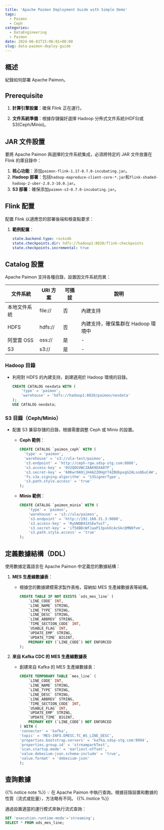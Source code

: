 ```yaml
---
title: 'Apache Paimon Deployment Guide with Simple Demo'
tags:
  - Paimon
  - Ceph
categories:
  - DataEngineering
  - Paimon
date: 2024-06-01T15:06:01+08:00
slug: data-paimon-deploy-guide
---
```



## 概述

紀錄如何部署 Apache Paimon。

<!--more-->

## Prerequisite


1. **計算引擎設置**：確保 Flink 正在運行。
    
2. **文件系統準備**：根據存儲偏好選擇 Hadoop 分佈式文件系統(HDFS)或 S3(Ceph/Minio)。


## JAR 文件設置

要將 Apache Paimon 與選擇的文件系統集成，必須將特定的 JAR 文件放置在 Flink 的庫目錄中：

1. **核心功能**：添加`paimon-flink-1.17-0.7.0-incubating.jar`。
2. **Hadoop 部署**：包括`hadoop-mapreduce-client-core-*.jar`和`flink-shaded-hadoop-2-uber-2.8.3-10.0.jar`。
3. **S3 部署**：確保添加`paimon-s3-0.7.0-incubating.jar`。

## Flink 配置

配置 Flink 以適應您的部署後端和檢查點要求：

1. **範例配置**：
    
    ```yaml
    state.backend.type: rocksdb
    state.checkpoints.dir: hdfs://hadoop1:8020/flink-checkpoints
    state.checkpoints.incremental: true
    ```
    
## Catalog 設置

Apache Paimon 支持各種目錄，設置因文件系統而異：

| 文件系統 | URI 方案 | 可插拔 | 說明 |
| --- | --- | --- | --- |
| 本地文件系統 | file:// | 否 | 內建支持 |
| HDFS | hdfs:// | 否 | 內建支持，確保集群在 Hadoop 環境中 |
| 阿里雲 OSS | oss:// | 是 | - |
| S3 | s3:// | 是 | - |

### Hadoop 目錄

- 利用對 HDFS 的內建支持，創建適用於 Hadoop 環境的目錄。
    
    ```sql
    CREATE CATALOG nexdata WITH (
        'type' = 'paimon',
        'warehouse' = 'hdfs://hadoop1:8020/paimon/nexdata'
    );
    USE CATALOG nexdata;
    ```
    

### S3 目錄（Ceph/Minio）

- 配置 S3 兼容存儲的目錄，根據需要調整 Ceph 或 Minio 的設置。
    - **Ceph 範例**：
        
        ```sql
        CREATE CATALOG `paimon_ceph` WITH (
          'type' = 'paimon',
          'warehouse' = 's3://ula-test/paimon',
          's3.endpoint' = 'http://ceph-rgw.sdsp-stg.com:8080',
          's3.access-key' = '0V2QOGVWCZAAK9DXA07P',
          's3.secret-key' = '60Kwr0A9jjH4A2ZOHgY74ZBUbpxgG2ALsoQ6uC4W',
          'fs.s3a.signing-algorithm' = 'S3SignerType',
          's3.path.style.access' = 'true'
        );
        
        ```
        
    - **Minio 範例**：
        
        ```sql
        CREATE CATALOG `paimon_minio` WITH (
            'type' = 'paimon',
            'warehouse' = 's3://ula/paimon',
            's3.endpoint' = 'http://192.168.31.3:9000',
            's3.access-key' = 'RyUWQB41XSEw7usT',
            's3.secret-key' = 'if58BDcWfJaaP13pxkOcAcGkcQMN0fvm',
            's3.path.style.access' = 'true'
        );
        
        ```
        

## 定義數據結構（DDL）

使用數據定義語言在 Apache Paimon 中定義您的數據結構：

1. **MES 生產線數據表**：
    - 根據您的數據建模需求製作表格，容納如 MES 生產線數據表等結構。
        
        ```sql
        CREATE TABLE IF NOT EXISTS `ods_mes_line` (
            `LINE_CODE` INT,
            `LINE_NAME` STRING,
            `LINE_TYPE` STRING,
            `LINE_DESC` STRING,
            `LINE_ABBREV` STRING,
            `TIME_SECTION_CODE` INT,
            `USABLE_FLAG` INT,
            `UPDATE_EMP` STRING,
            `UPDATE_TIME` BIGINT,
            PRIMARY KEY (`LINE_CODE`) NOT ENFORCED
        );
        
        ```
        
2. **來自 Kafka CDC 的 MES 生產線數據表**
    - 創建來自 Kafka 的 MES 生產線數據表：
        
        ```sql
        CREATE TEMPORARY TABLE `mes_line` (
            `LINE_CODE` INT,
            `LINE_NAME` STRING,
            `LINE_TYPE` STRING,
            `LINE_DESC` STRING,
            `LINE_ABBREV` STRING,
            `TIME_SECTION_CODE` INT,
            `USABLE_FLAG` INT,
            `UPDATE_EMP` STRING,
            `UPDATE_TIME` BIGINT,
            PRIMARY KEY (`LINE_CODE`) NOT ENFORCED
        ) WITH (
        'connector' = 'kafka',
        'topic' = 'MES-INFO.EMESC.TC_WS_LINE_DESC',
        'properties.bootstrap.servers' = 'kafka.sdsp-stg.com:9094',
        'properties.group.id' = 'streamparkTest',
        'scan.startup.mode' = 'earliest-offset',
        'value.debezium-json.schema-include' = 'true',
        'value.format' = 'debezium-json'
        );
        
        ```
        

## 查詢數據

{{% notice note %}}
💡 在 Apache Paimon 中執行查詢。根據目錄設置和數據的性質（流式或批量），方法略有不同。
{{% /notice %}}

通過設置適當的運行模式來執行流式查詢：

```sql
SET 'execution.runtime-mode'='streaming';
SELECT * FROM ods_mes_line;
```
